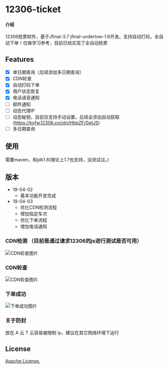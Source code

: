 # 12306-ticket

#### 介绍
12306抢票软件，基于Jfinal-3.7 jfinal-undertow-1.6开发。支持自动打码，全自动下单！仅做学习参考，目前已经实现了全自动抢票




## Features
- [x] 单日期查询（后续添加多日期查询）
- [x] CDN轮查
- [x] 自动打码下单
- [x] 用户状态恢复
- [x] 电话语音通知
- [ ] 邮件通知
- [ ] 动态代理IP
- [ ] 动态秘钥，目前仅支持手动设置，后续会添加自动获取(https://kyfw.12306.cn/otn/HttpZF/GetJS)
- [ ] 多日期查询

## 使用
 需要maven，和jdk1.8(理论上1.7也支持，没测试过。)

## 版本
- 19-04-02
    - 基本功能开发完成
- 19-04-03
    - 优化CDN检测流程
    - 增加指定车次
    - 优化下单流程
    - 增加电话通知


### CDN检测 （目前是通过请求12306的js进行测试是否可用）
![CDN轮查图片](https://images.gitee.com/uploads/images/2019/0402/192641_eabd71e1_955082.jpeg)


### CDN轮查
![CDN轮查图片](https://images.gitee.com/uploads/images/2019/0402/192316_0901e6b8_955082.png)

### 下单成功
![下单成功图片](https://images.gitee.com/uploads/images/2019/0403/225923_f7c4b74f_955082.jpeg)


### 关于防封
放在 A 云 T 云容易被限制 ip，建议在其它网络环境下运行

## License

[Apache License.](https://www.apache.org/licenses/LICENSE-2.0)